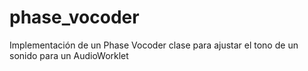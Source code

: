 # phase_vocoder
Implementación de un Phase Vocoder clase para ajustar el tono de un sonido para un AudioWorklet
